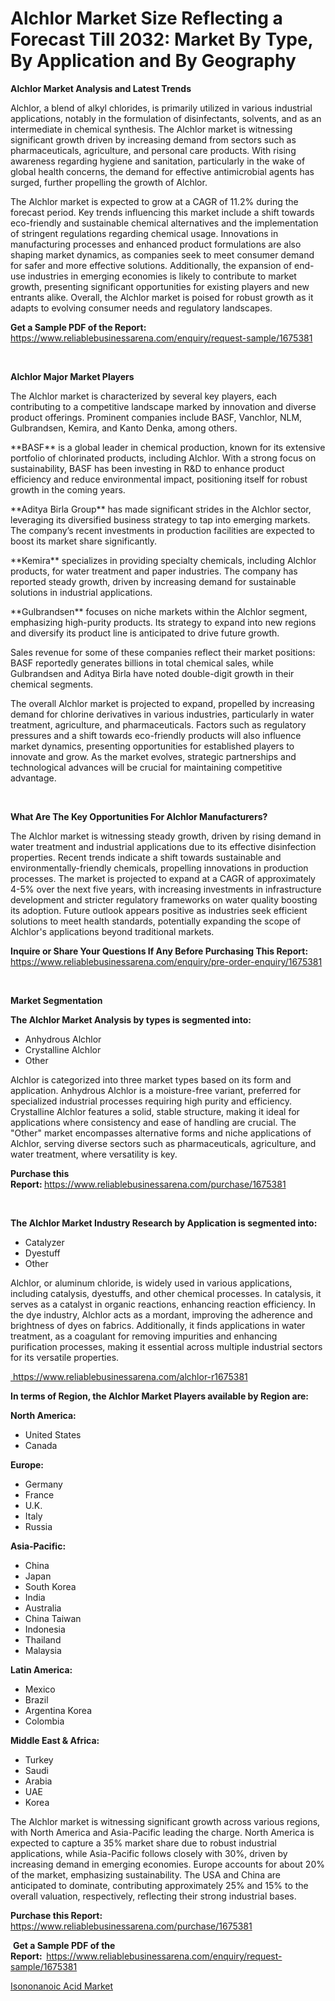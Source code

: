 <p><h1>Alchlor Market Size Reflecting a Forecast Till 2032: Market By Type, By Application and By Geography</h1></p><p><strong>Alchlor Market Analysis and Latest Trends</strong></p>
<p><p>Alchlor, a blend of alkyl chlorides, is primarily utilized in various industrial applications, notably in the formulation of disinfectants, solvents, and as an intermediate in chemical synthesis. The Alchlor market is witnessing significant growth driven by increasing demand from sectors such as pharmaceuticals, agriculture, and personal care products. With rising awareness regarding hygiene and sanitation, particularly in the wake of global health concerns, the demand for effective antimicrobial agents has surged, further propelling the growth of Alchlor.</p><p>The Alchlor market is expected to grow at a CAGR of 11.2% during the forecast period. Key trends influencing this market include a shift towards eco-friendly and sustainable chemical alternatives and the implementation of stringent regulations regarding chemical usage. Innovations in manufacturing processes and enhanced product formulations are also shaping market dynamics, as companies seek to meet consumer demand for safer and more effective solutions. Additionally, the expansion of end-use industries in emerging economies is likely to contribute to market growth, presenting significant opportunities for existing players and new entrants alike. Overall, the Alchlor market is poised for robust growth as it adapts to evolving consumer needs and regulatory landscapes.</p></p>
<p><strong>Get a Sample PDF of the Report:&nbsp;</strong> <a href="https://www.reliablebusinessarena.com/enquiry/request-sample/1675381?utm_campaign=2138&utm_medium=2&utm_source=Github&utm_content=ia&utm_term=31012025&utm_id=alchlor">https://www.reliablebusinessarena.com/enquiry/request-sample/1675381</a></p>
<p>&nbsp;</p>
<p><strong>Alchlor Major Market Players</strong></p>
<p><p>The Alchlor market is characterized by several key players, each contributing to a competitive landscape marked by innovation and diverse product offerings. Prominent companies include BASF, Vanchlor, NLM, Gulbrandsen, Kemira, and Kanto Denka, among others. </p><p>**BASF** is a global leader in chemical production, known for its extensive portfolio of chlorinated products, including Alchlor. With a strong focus on sustainability, BASF has been investing in R&D to enhance product efficiency and reduce environmental impact, positioning itself for robust growth in the coming years.</p><p>**Aditya Birla Group** has made significant strides in the Alchlor sector, leveraging its diversified business strategy to tap into emerging markets. The company’s recent investments in production facilities are expected to boost its market share significantly.</p><p>**Kemira** specializes in providing specialty chemicals, including Alchlor products, for water treatment and paper industries. The company has reported steady growth, driven by increasing demand for sustainable solutions in industrial applications.</p><p>**Gulbrandsen** focuses on niche markets within the Alchlor segment, emphasizing high-purity products. Its strategy to expand into new regions and diversify its product line is anticipated to drive future growth.</p><p>Sales revenue for some of these companies reflect their market positions: BASF reportedly generates billions in total chemical sales, while Gulbrandsen and Aditya Birla have noted double-digit growth in their chemical segments.</p><p>The overall Alchlor market is projected to expand, propelled by increasing demand for chlorine derivatives in various industries, particularly in water treatment, agriculture, and pharmaceuticals. Factors such as regulatory pressures and a shift towards eco-friendly products will also influence market dynamics, presenting opportunities for established players to innovate and grow. As the market evolves, strategic partnerships and technological advances will be crucial for maintaining competitive advantage.</p></p>
<p>&nbsp;</p>
<p><strong>What Are The Key Opportunities For Alchlor Manufacturers?</strong></p>
<p><p>The Alchlor market is witnessing steady growth, driven by rising demand in water treatment and industrial applications due to its effective disinfection properties. Recent trends indicate a shift towards sustainable and environmentally-friendly chemicals, propelling innovations in production processes. The market is projected to expand at a CAGR of approximately 4-5% over the next five years, with increasing investments in infrastructure development and stricter regulatory frameworks on water quality boosting its adoption. Future outlook appears positive as industries seek efficient solutions to meet health standards, potentially expanding the scope of Alchlor's applications beyond traditional markets.</p></p>
<p><strong>Inquire or Share Your Questions If Any Before Purchasing This Report:</strong> <a href="https://www.reliablebusinessarena.com/enquiry/pre-order-enquiry/1675381?utm_campaign=2138&utm_medium=2&utm_source=Github&utm_content=ia&utm_term=31012025&utm_id=alchlor">https://www.reliablebusinessarena.com/enquiry/pre-order-enquiry/1675381</a></p>
<p>&nbsp;</p>
<p><strong>Market Segmentation</strong></p>
<p><strong>The Alchlor Market Analysis by types is segmented into:</strong></p>
<p><ul><li>Anhydrous Alchlor</li><li>Crystalline Alchlor</li><li>Other</li></ul></p>
<p><p>Alchlor is categorized into three market types based on its form and application. Anhydrous Alchlor is a moisture-free variant, preferred for specialized industrial processes requiring high purity and efficiency. Crystalline Alchlor features a solid, stable structure, making it ideal for applications where consistency and ease of handling are crucial. The "Other" market encompasses alternative forms and niche applications of Alchlor, serving diverse sectors such as pharmaceuticals, agriculture, and water treatment, where versatility is key.</p></p>
<p><strong>Purchase this Report:&nbsp;</strong><a href="https://www.reliablebusinessarena.com/purchase/1675381?utm_campaign=2138&utm_medium=2&utm_source=Github&utm_content=ia&utm_term=31012025&utm_id=alchlor">https://www.reliablebusinessarena.com/purchase/1675381</a></p>
<p>&nbsp;</p>
<p><strong>The Alchlor Market Industry Research by Application is segmented into:</strong></p>
<p><ul><li>Catalyzer</li><li>Dyestuff</li><li>Other</li></ul></p>
<p><p>Alchlor, or aluminum chloride, is widely used in various applications, including catalysis, dyestuffs, and other chemical processes. In catalysis, it serves as a catalyst in organic reactions, enhancing reaction efficiency. In the dye industry, Alchlor acts as a mordant, improving the adherence and brightness of dyes on fabrics. Additionally, it finds applications in water treatment, as a coagulant for removing impurities and enhancing purification processes, making it essential across multiple industrial sectors for its versatile properties.</p></p>
<p><a href="https://www.reliablebusinessarena.com/alchlor-r1675381?utm_campaign=2138&utm_medium=2&utm_source=Github&utm_content=ia&utm_term=31012025&utm_id=alchlor">&nbsp;https://www.reliablebusinessarena.com/alchlor-r1675381</a></p>
<p><strong>In terms of Region, the Alchlor Market Players available by Region are:</strong></p>
<p>
    <p> <strong> North America: </strong>
        <ul>
            <li>United States</li>
            <li>Canada</li>
        </ul>
        </p> 
    <p> <strong> Europe: </strong>
        <ul>
            <li>Germany</li>
            <li>France</li>
            <li>U.K.</li>
            <li>Italy</li>
            <li>Russia</li>
        </ul>
        </p> 
    <p> <strong> Asia-Pacific: </strong>
        <ul>
            <li>China</li>
            <li>Japan</li>
            <li>South Korea</li>
            <li>India</li>
            <li>Australia</li>
            <li>China Taiwan</li>
            <li>Indonesia</li>
            <li>Thailand</li>
            <li>Malaysia</li>
        </ul>
        </p> 
    <p> <strong> Latin America: </strong>
        <ul>
            <li>Mexico</li>
            <li>Brazil</li>
            <li>Argentina Korea</li>
            <li>Colombia</li>
        </ul>
        </p> 
    <p> <strong> Middle East & Africa: </strong>
        <ul>
            <li>Turkey</li>
            <li>Saudi</li>
            <li>Arabia</li>
            <li>UAE</li>
            <li>Korea</li>
        </ul>
    </p>
    </p>
<p><p>The Alchlor market is witnessing significant growth across various regions, with North America and Asia-Pacific leading the charge. North America is expected to capture a 35% market share due to robust industrial applications, while Asia-Pacific follows closely with 30%, driven by increasing demand in emerging economies. Europe accounts for about 20% of the market, emphasizing sustainability. The USA and China are anticipated to dominate, contributing approximately 25% and 15% to the overall valuation, respectively, reflecting their strong industrial bases.</p></p>
<p><strong>Purchase this Report: </strong><a href="https://www.reliablebusinessarena.com/purchase/1675381?utm_campaign=2138&utm_medium=2&utm_source=Github&utm_content=ia&utm_term=31012025&utm_id=alchlor">https://www.reliablebusinessarena.com/purchase/1675381</a></p>
<p>&nbsp;<strong>Get a Sample PDF of the Report:&nbsp;&nbsp;</strong><a href="https://www.reliablebusinessarena.com/enquiry/request-sample/1675381?utm_campaign=2138&utm_medium=2&utm_source=Github&utm_content=ia&utm_term=31012025&utm_id=alchlor">https://www.reliablebusinessarena.com/enquiry/request-sample/1675381</a></p>
<p><strong></strong></p>
<p><p><a href="https://github.com/joannesouthgate/Market-Research-Report-List-5/blob/main/isononanoic-acid-market.md?utm_campaign=2138&utm_medium=2&utm_source=Github&utm_content=ia&utm_term=31012025&utm_id=alchlor">Isononanoic Acid Market</a></p></p>